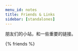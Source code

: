 ```yaml
---
menu_id: notes
title: Friends & Links
sidebar: [standalones]
---
```


朋友们的小站，和一些重要的链接。

{% friends %}